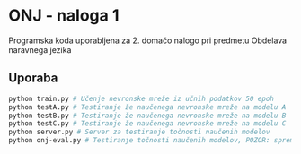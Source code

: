 # ONJ - naloga 1

Programska koda uporabljena za 2. domačo nalogo pri predmetu Obdelava naravnega jezika

## Uporaba

```bash
python train.py # Učenje nevronske mreže iz učnih podatkov 50 epoh
python testA.py # Testiranje že naučenega nevronske mreže na modelu A
python testB.py # Testiranje že naučenega nevronske mreže na modelu B
python testC.py # Testiranje že naučenega nevronske mreže na modelu C 
python server.py # Server za testiranje točnosti naučenih modelov
python onj-eval.py # Testiranje točnosti naučenih modelov, POZOR: spremenjen encoding parameter v Open funkciji zaradi posebnih znakov
```
